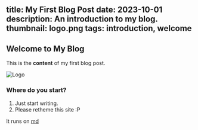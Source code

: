 title: My First Blog Post
date: 2023-10-01
description: An introduction to my blog.
thumbnail: logo.png
tags: introduction, welcome
---

## Welcome to My Blog

This is the **content** of my first blog post.

![Logo](logo.png)


### Where do you start?
1. Just start writing.
2. Please retheme this site :P

It runs on [md](https://github.com/abcdan/md)
